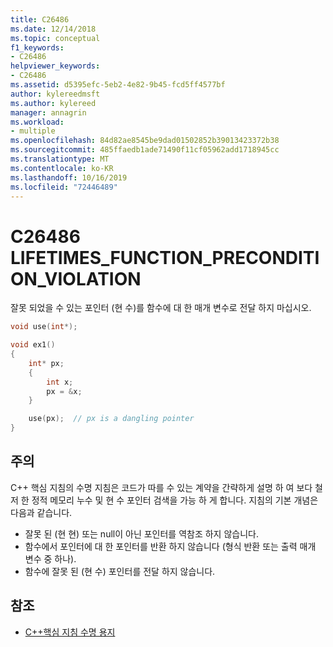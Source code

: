 ```yaml
---
title: C26486
ms.date: 12/14/2018
ms.topic: conceptual
f1_keywords:
- C26486
helpviewer_keywords:
- C26486
ms.assetid: d5395efc-5eb2-4e82-9b45-fcd5ff4577bf
author: kylereedmsft
ms.author: kylereed
manager: annagrin
ms.workload:
- multiple
ms.openlocfilehash: 84d82ae8545be9dad01502852b39013423372b38
ms.sourcegitcommit: 485ffaedb1ade71490f11cf05962add1718945cc
ms.translationtype: MT
ms.contentlocale: ko-KR
ms.lasthandoff: 10/16/2019
ms.locfileid: "72446489"
---
```

# <a name="c26486-lifetimes_function_precondition_violation"></a>C26486 LIFETIMES_FUNCTION_PRECONDITION_VIOLATION

잘못 되었을 수 있는 포인터 (현 수)를 함수에 대 한 매개 변수로 전달 하지 마십시오.

```cpp
void use(int*);

void ex1()
{
    int* px;
    {
        int x;
        px = &x;
    }

    use(px);  // px is a dangling pointer
}
```

## <a name="remarks"></a>주의

C++ 핵심 지침의 수명 지침은 코드가 따를 수 있는 계약을 간략하게 설명 하 여 보다 철저 한 정적 메모리 누수 및 현 수 포인터 검색을 가능 하 게 합니다. 지침의 기본 개념은 다음과 같습니다.

- 잘못 된 (현 현) 또는 null이 아닌 포인터를 역참조 하지 않습니다.
- 함수에서 포인터에 대 한 포인터를 반환 하지 않습니다 (형식 반환 또는 출력 매개 변수 중 하나).
- 함수에 잘못 된 (현 수) 포인터를 전달 하지 않습니다.

## <a name="see-also"></a>참조

- [C++핵심 지침 수명 용지](https://github.com/isocpp/CppCoreGuidelines/blob/master/docs/Lifetime.pdf)
